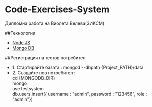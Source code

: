 # Code-Exercises-System
Дипломна работа на Виолета Велева(ЗИКСМ)

##Технологии
<ul>
	<li>
		<a href="https://nodejs.org/download" target="_blank">Node JS</a>
	</li>
	<li>
		<a href="https://www.mongodb.org/downloads">Mongo DB</a>
	</li>
</ul>

##Регистрация на тестов потребител
	<ul>
		<li>
			1. Стартирайте базата : mongod --dbpath {Project_PATH}/data
		</li>
		<li>
			2. Създайте нов потребител : 
			<br/>
			cd {MONGODB_DIR} 
			<br/>
			mongo
			<br/>
			use testsystem
			<br/>
			db.users.insert({ username : "admin", password : "123456", role : "admin"})
		</li>
	</ul>
